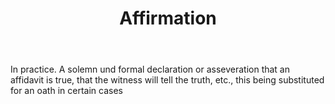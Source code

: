 ---
title: Affirmation
letter: A
permalink: "/definitions/affirmation.html"
body: In practice. A solemn und formal declaration or asseveration that an affidavit
  is true, that the witness will tell the truth, etc., this being substituted for
  an oath in certain cases
published_at: '2018-07-07'
layout: post
---